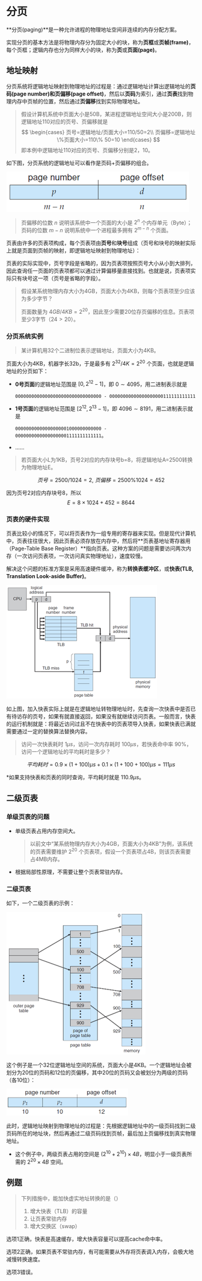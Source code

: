 # 分页

**分页(paging)**是一种允许进程的物理地址空间非连续的内存分配方案。

实现分页的基本方法是将物理内存分为固定大小的块，称为**页框**或**页帧(frame)**，每个页框；逻辑内存也分为同样大小的块，称为**页**或**页面(page)**。

## 地址映射

分页系统将逻辑地址映射到物理地址的过程是：通过逻辑地址计算出逻辑地址的**页码(page number)**和**页偏移(page offset)**，然后以**页码**为索引，通过**页表**找到物理内存中页帧的位置，然后通过**页偏移**找到实际物理地址。

> 假设计算机系统中页面大小是50B，某进程逻辑地址空间大小是200B，则逻辑地址110对应的页号、页偏移就是
> $$
> \begin{cases}
> 页号=逻辑地址/页面大小=110/50=2\\
> 页偏移=逻辑地址\%页面大小=110\% 50=10
> \end{cases}
> $$
> 即本例中逻辑地址110对应的页号、页偏移分别是2，10。

如下图，分页系统的逻辑地址可以看作是页码+页偏移的组合。

![memory-page-1](pics/memory-page-1.png)

> 页偏移的位数 $n$ 说明该系统中一个页面的大小是 $2^n$ 个内存单元（Byte）；页码的位数 $m-n$ 说明系统中一个进程最多拥有 $2^{m-n}$ 个页面。

页表由许多的页表项构成，每个页表项由**页号**和**块号**组成（页号和块号的映射实际上就是页面到页帧的映射，即逻辑地址映射到物理地址）：

页表的实际实现中，页号字段是省略的，因为页表项按照页号大小从小到大排列，因此查询任一页面的页表项都可以通过计算偏移量直接找到。也就是说，页表项实际只有块号这一项（页号是省略的字段）。

> 假设某系统物理内存大小为4GB，页面大小为4KB，则每个页表项至少应该为多少字节？
>
> 页面数量为 $4GB / 4KB = 2^{20}$，因此至少需要20位存页偏移的信息。页表项至少3字节（$24\gt 20$）。

### 分页系统实例

> 某计算机用32个二进制位表示逻辑地址，页面大小为4KB。

页面大小为4KB，机器字长32b，于是最多有 $2^{32}/4K=2^{20}$ 个页面，也就是逻辑地址的分页如下：

- **0号页面**的逻辑地址范围是 $[0,2^{12}-1]$，即 $0\sim 4095$，用二进制表示就是

  `00000000000000000000000000000000 - 00000000000000000000111111111111`

- **1号页面**的逻辑地址范围是 $[2^{12},2^{13}-1]$，即 $4096\sim 8191$，用二进制表示就是

  `00000000000000000001000000000000 - 00000000000000000001111111111111`。

- ……

> 若页面大小L为1KB，页号2对应的内存块号b=8，将逻辑地址A=2500转换为物理地址E。

$$
页号=2500/1024=2,\ 页偏移=2500\%1024=452
$$

因为页号2对应内存块号8，所以
$$
E=8\times1024+452=8644
$$


### 页表的硬件实现

页表比较小的情况下，可以将页表作为一组专用的寄存器来实现。但是现代计算机中，页表往往很大，因此页表必须存放在内存中，然后将**页表基地址寄存器用（Page-Table Base Register）**指向页表。这种方案的问题是需要访问两次内存（一次访问页表项，一次访问真实物理地址），速度较慢。

解决这个问题的标准方案是采用高速硬件缓冲，称为**转换表缓冲区**，或**快表(TLB, Translation Look-aside Buffer)**。

<img src="pics/tlb.png" alt="tlb" style="zoom:50%;" />

如上图，加入快表实际上就是在逻辑地址转物理地址时，先查询一次快表中是否已有待访存的页号，如果有就直接返回，如果没有就继续访问页表。一般而言，快表的运行机制就是：将最近访问过且不在快表中的页表项导入快表，如果快表已满就需要通过一定的替换算法替换内容。

> 访问一次快表耗时 $1\mu s$，访问一次内存耗时 $100\mu s$，若快表命中率 $90\%$，访问一个逻辑地址的平均耗时是多少？

$$
平均耗时=0.9\times (1+100)\mu s + 0.1\times (1+100+100)\mu s = 111\mu s
$$

*如果支持快表和页表的同时查询，平均耗时就是 $110.9\mu s$。



## 二级页表

### 单级页表的问题

- 单级页表占用内存空间大。

  > 以前文中“某系统物理内存大小为4GB，页面大小为4KB”为例，该系统的页表需要维护 $2^{20}$ 个页表项，假设一个页表项占4B，则该页表需要占4MB内存。

- 根据局部性原理，不需要让整个页表常驻内存。

### 二级页表

如下，一个二级页表的示例：

<img src="pics/two-level-page.png" alt="two-level-page" style="zoom:50%;" />

这个例子是一个32位逻辑地址空间的系统，页面大小是4KB。一个逻辑地址会被划分为20位的页码和12位的页偏移，其中20位的页码又会被划分为两级的页码（各10位）：

<img src="pics/two-level-page2.png" alt="two-level-page2" style="zoom:67%;" />

此时，逻辑地址映射到物理地址的过程是：先根据逻辑地址中的一级页码找到二级页码所在的地址块，然后再通过二级页码找到页帧，最后加上页偏移找到真实物理地址。

- 这个例子中，两级页表占用的空间是 $(2^{10}+2^{10})\times 4B$，明显小于一级页表所需的 $2^{20}\times 4B$ 空间。



## 例题

> 下列措施中，能加快虚实地址转换的是（）
>
> 1. 增大快表（TLB）的容量
> 2. 让页表常驻内存
> 3. 增大交换区（swap）

选项1正确，快表是高速缓存，增大快表容量可以提高cache命中率。

选项2正确，如果页表不常驻内存，有可能需要从外存将页表调入内存，会极大地减慢转换速度。

选项3错误。
